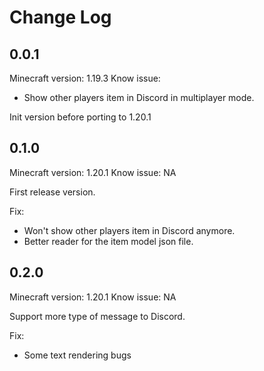 # Change Log

## 0.0.1
Minecraft version: 1.19.3
Know issue:
- Show other players item in Discord in multiplayer mode.

Init version before porting to 1.20.1

## 0.1.0 
Minecraft version: 1.20.1
Know issue: NA

First release version. 

Fix:
- Won't show other players item in Discord anymore.
- Better reader for the item model json file.

## 0.2.0 
Minecraft version: 1.20.1
Know issue: NA

Support more type of message to Discord.

Fix:
- Some text rendering bugs
